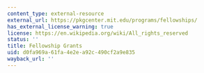 ```yaml
---
content_type: external-resource
external_url: https://pkgcenter.mit.edu/programs/fellowships/
has_external_license_warning: true
license: https://en.wikipedia.org/wiki/All_rights_reserved
status: ''
title: Fellowship Grants
uid: d0fa969a-61fa-4e2e-a92c-490cf2a9e835
wayback_url: ''
---
```

